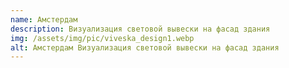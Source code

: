 ```yaml
---
name: Амстердам
description: Визуализация световой вывески на фасад здания
img: /assets/img/pic/viveska_design1.webp
alt: Амстердам Визуализация световой вывески на фасад здания
---
```


